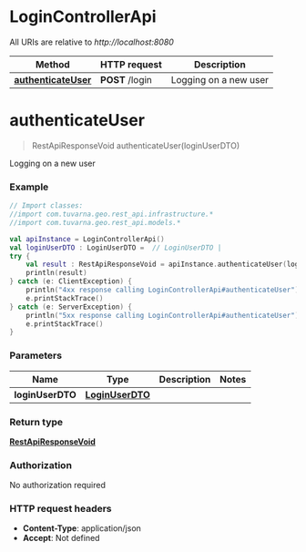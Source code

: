 # LoginControllerApi

All URIs are relative to *http://localhost:8080*

Method | HTTP request | Description
------------- | ------------- | -------------
[**authenticateUser**](LoginControllerApi.md#authenticateUser) | **POST** /login | Logging on a new user


<a id="authenticateUser"></a>
# **authenticateUser**
> RestApiResponseVoid authenticateUser(loginUserDTO)

Logging on a new user

### Example
```kotlin
// Import classes:
//import com.tuvarna.geo.rest_api.infrastructure.*
//import com.tuvarna.geo.rest_api.models.*

val apiInstance = LoginControllerApi()
val loginUserDTO : LoginUserDTO =  // LoginUserDTO | 
try {
    val result : RestApiResponseVoid = apiInstance.authenticateUser(loginUserDTO)
    println(result)
} catch (e: ClientException) {
    println("4xx response calling LoginControllerApi#authenticateUser")
    e.printStackTrace()
} catch (e: ServerException) {
    println("5xx response calling LoginControllerApi#authenticateUser")
    e.printStackTrace()
}
```

### Parameters

Name | Type | Description  | Notes
------------- | ------------- | ------------- | -------------
 **loginUserDTO** | [**LoginUserDTO**](LoginUserDTO.md)|  |

### Return type

[**RestApiResponseVoid**](RestApiResponseVoid.md)

### Authorization

No authorization required

### HTTP request headers

 - **Content-Type**: application/json
 - **Accept**: Not defined

